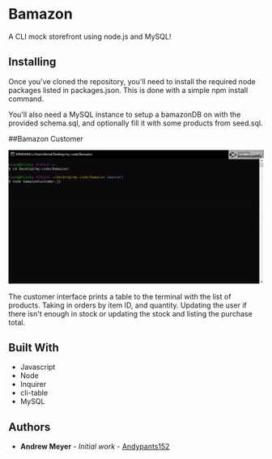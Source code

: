 # Bamazon

A CLI mock storefront using node.js and MySQL!

## Installing

Once you've cloned the repository, you'll need to install the required node packages listed in packages.json. This is done with a simple npm install command.

You'll also need a MySQL instance to setup a bamazonDB on with the provided schema.sql, and optionally fill it with some products from seed.sql.

##Bamazon Customer

![Bamazon Customer](images/bamazonCustomer.gif)

The customer interface prints a table to the terminal with the list of products. Taking in orders by item ID, and quantity. Updating the user if there isn't enough in stock or updating the stock and listing the purchase total.

## Built With
* Javascript
* Node
* Inquirer
* cli-table
* MySQL

## Authors

* **Andrew Meyer** - *Initial work* - [Andypants152](https://github.com/Andypants152)